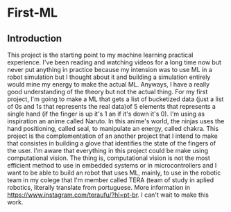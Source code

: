 # First-ML
## Introduction
This project is the starting point to my machine learning practical experience. I've been reading and watching videos for a long time now but never put anything in practice because my intension was to use ML in a robot simulation but I thought about it and building a simulation entirely would mine my energy to make the actual ML. Anyways, I have a really good understanding of the theory but not the actual thing.
For my first project, I'm going to make a ML that gets a list of bucketized data (just a list of 0s and 1s that represents the real data)of 5 elements that represents a single hand (if the finger is up it's 1 an if it's down it's 0). 
I'm using as inspiration an anime called Naruto. In this anime's world, the ninjas uses the hand positioning, called seal, to manipulate an energy, called chakra. 
This project is the complementation of an another project that I intend to make that consistes in building a glove that identifies the state of the fingers of the user.
I'm aware that everything in this project could be make using computational vision. The thing is, computational vision is not the most efficient method to use in embedded systems or in microcontrollers and I want to be able to build an robot that uses ML, mainly, to use in the robotic team in my colege that I'm member called TERA (team of study in aplied robotics, literally translate from portuguese. More information in https://www.instagram.com/teraufu/?hl=pt-br.
I can't wait to make this work.
